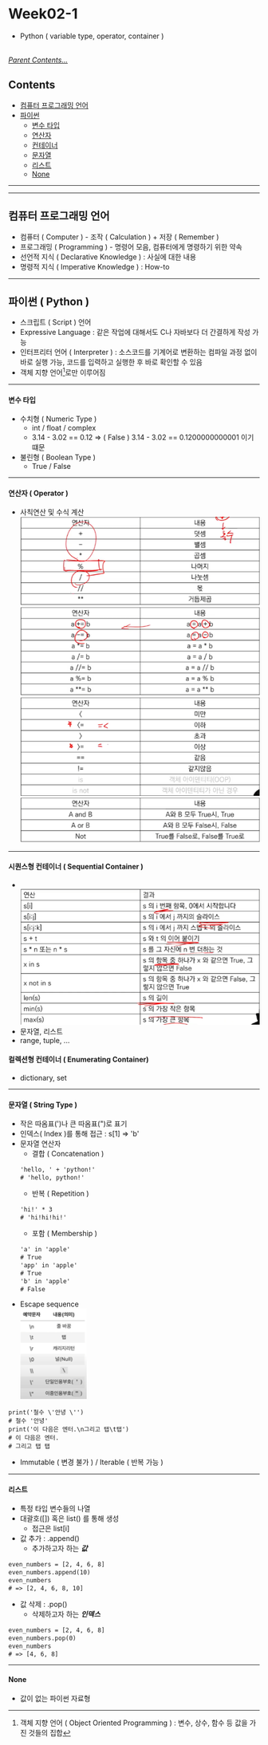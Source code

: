 # Week02-1
-   Python ( variable type, operator, container )

<br>*[Parent Contents...](../README.md)*

## Contents
- [컴퓨터 프로그래밍 언어](#컴퓨터-프로그래밍-언어)
- [파이썬](#파이썬--python)
    + [변수 타입](#변수-타입)
    + [연산자](#연산자--operator)
    + [컨테이너](#시퀀스형-컨테이너--sequential-container)
    + [문자열](#문자열--string-type)
    + [리스트](#리스트)
    + [None](#none)

---

---

## 컴퓨터 프로그래밍 언어
-   컴퓨터 ( Computer ) - 조작 ( Calculation ) + 저장 ( Remember )
-   프로그래밍 ( Programming ) - 명령어 모음, 컴퓨터에게 명령하기 위한 약속
-   선언적 지식 ( Declarative Knowledge ) : 사실에 대한 내용
-   명령적 지식 ( Imperative Knowledge ) : How-to

---

## 파이썬 ( Python ) 

-   스크립트 ( Script ) 언어
-   Expressive Language : 같은 작업에 대해서도 C나 자바보다 더 간결하게 작성 가능
-   인터프리터 언어 ( Interpreter ) : 소스코드를 기계어로 변환하는 컴파일 과정 없이 바로 실행 가능, 코드를 입력하고 실행한 후 바로 확인할 수 있음
-   객체 지향 언어[^1]로만 이루어짐   
[^1]: 객체 지향 언어 ( Object Oriented Programming ) : 변수, 상수, 함수 등 값을 가진 것들의 집합

---

#### 변수 타입
-   수치형 ( Numeric Type )
    -   int / float / complex
    -   3.14 - 3.02 == 0.12 => ( False ) 3.14 - 3.02 == 0.1200000000001 이기 떄문
-   불린형 ( Boolean Type )
    -   True / False

---

#### 연산자 ( Operator )
-   사칙연산 및 수식 계산
<br>![](img/01.png)
<br>![](img/02.png)
<br>![](img/03.png)
<br>![](img/04.png)

---

#### 시퀀스형 컨테이너 ( Sequential Container )
-   <br>![](img/05.png)
-   문자열, 리스트
-   range, tuple, ...
#### 컬렉션형 컨테이너 ( Enumerating Container)
-   dictionary, set

---

#### 문자열 ( String Type )
-   작은 따옴표(')나 큰 따옴표(")로 표기
-   인덱스( Index )를 통해 접근 : s[1] => 'b'
-   문자열 연산자
    -   결합 ( Concatenation )
    ```
    'hello, ' + 'python!'
    # 'hello, python!'
    ```
    -   반복 ( Repetition )
    ```
    'hi!' * 3
    # 'hi!hi!hi!'
    ```
    -   포함 ( Membership )
    ```
    'a' in 'apple'
    # True
    'app' in 'apple'
    # True
    'b' in 'apple'
    # False
    ```
-   Escape sequence
<br>![](img/06.png)<br>
```
print('철수 \'안녕 \'')
# 철수 '안녕'
print('이 다음은 엔터.\n그리고 탭\t탭')
# 이 다음은 엔터.
# 그리고 탭 탭
```
-   Immutable ( 변경 불가 ) / Iterable ( 반복 가능 ) 

---

#### 리스트
-   특정 타입 변수들의 나열
-   대괄호([]) 혹은 list() 를 통해 생성
    -   접근은 list[i]
-   값 추가 : .append()
    -   추가하고자 하는 ***값***
```
even_numbers = [2, 4, 6, 8]
even_numbers.append(10)
even_numbers
# => [2, 4, 6, 8, 10]
```
-   값 삭제 : .pop()
    -   삭제하고자 하는 ***인덱스***
```
even_numbers = [2, 4, 6, 8]
even_numbers.pop(0)
even_numbers
# => [4, 6, 8]
```
---

#### None
-   값이 없는 파이썬 자료형